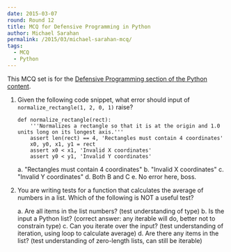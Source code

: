 ```yaml
---
date: 2015-03-07
round: Round 12
title: MCQ for Defensive Programming in Python
author: Michael Sarahan
permalink: /2015/03/michael-sarahan-mcq/
tags:
  - MCQ
  - Python
---
```


This MCQ set is for the [Defensive Programming section of the Python content](http://swcarpentry.github.io/python-novice-inflammation/07-defensive.html).

1.  Given the following code snippet, what error should input of `normalize_rectangle(1, 2, 0, 1)` raise?

        def normalize_rectangle(rect):
            '''Normalizes a rectangle so that it is at the origin and 1.0 units long on its longest axis.'''
            assert len(rect) == 4, 'Rectangles must contain 4 coordinates'
            x0, y0, x1, y1 = rect
            assert x0 < x1, 'Invalid X coordinates'
            assert y0 < y1, 'Invalid Y coordinates'

    a.  "Rectangles must contain 4 coordinates"
    b.  "Invalid X coordinates"
    c.  "Invalid Y coordinates"
    d.  Both B and C
    e.  No error here, boss.

2.  You are writing tests for a function that calculates the average of numbers in a list.  Which of the following is NOT a useful test?

    a.  Are all items in the list numbers?  (test understanding of type)
    b.  Is the input a Python list?  (correct answer: any iterable will do, better not to constrain type)
    c.  Can you iterate over the input?  (test understanding of iteration, using loop to calculate average)
    d.  Are there any items in the list? (test understanding of zero-length lists, can still be iterable)
